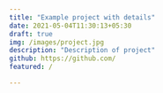 ```yaml
---
title: "Example project with details"
date: 2021-05-04T11:30:13+05:30
draft: true
img: /images/project.jpg
description: "Description of project"
github: https://github.com/
featured: /

---
```

